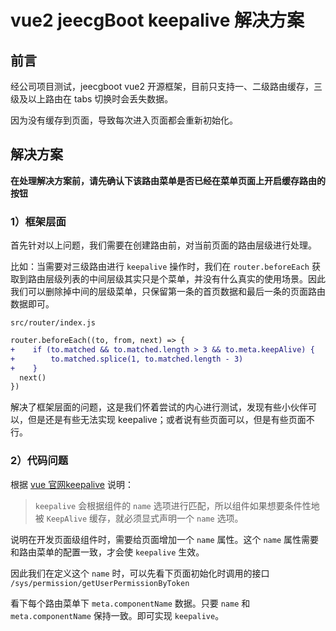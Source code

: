 # vue2 jeecgBoot keepalive 解决方案

## 前言

经公司项目测试，jeecgboot vue2 开源框架，目前只支持一、二级路由缓存，三级及以上路由在 tabs 切换时会丢失数据。

因为没有缓存到页面，导致每次进入页面都会重新初始化。

## 解决方案

**在处理解决方案前，请先确认下该路由菜单是否已经在菜单页面上开启缓存路由的按钮**

### 1）框架层面

首先针对以上问题，我们需要在创建路由前，对当前页面的路由层级进行处理。

比如：当需要对三级路由进行 `keepalive` 操作时，我们在 `router.beforeEach` 获取到路由层级列表的中间层级其实只是个菜单，并没有什么真实的使用场景。因此我们可以删除掉中间的层级菜单，只保留第一条的首页数据和最后一条的页面路由数据即可。

`src/router/index.js`

```diff
router.beforeEach((to, from, next) => {
+    if (to.matched && to.matched.length > 3 && to.meta.keepAlive) {
+        to.matched.splice(1, to.matched.length - 3)
+    }
  next()    
})
```

解决了框架层面的问题，这是我们怀着尝试的内心进行测试，发现有些小伙伴可以，但是还是有些无法实现 keepalive；或者说有些页面可以，但是有些页面不行。

### 2）代码问题

根据 [vue 官网keepalive](https://cn.vuejs.org/guide/built-ins/keep-alive.html) 说明：

> `keepalive` 会根据组件的 `name` 选项进行匹配，所以组件如果想要条件性地被 `KeepAlive` 缓存，就必须显式声明一个 `name` 选项。

说明在开发页面级组件时，需要给页面增加一个 `name` 属性。这个 `name` 属性需要和路由菜单的配置一致，才会使 `keepalive` 生效。

因此我们在定义这个 `name` 时，可以先看下页面初始化时调用的接口 `/sys/permission/getUserPermissionByToken`

看下每个路由菜单下 `meta.componentName` 数据。只要 `name` 和 `meta.componentName` 保持一致。即可实现 `keepalive`。




